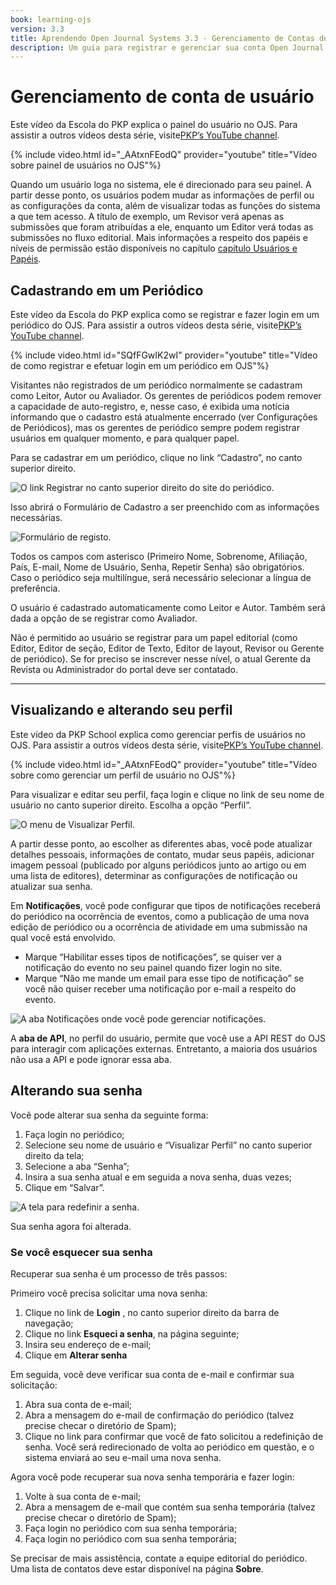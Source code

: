 ```yaml
---
book: learning-ojs
version: 3.3
title: Aprendendo Open Journal Systems 3.3 - Gerenciamento de Contas de Usuário
description: Um guia para registrar e gerenciar sua conta Open Journal Systems (OJS).
---
```


# Gerenciamento de conta de usuário

Este vídeo da Escola do PKP explica o painel do usuário no OJS. Para assistir a outros vídeos desta série, visite[PKP’s YouTube channel](https://www.youtube.com/playlist?list=PLg358gdRUrDVTXpuGXiMgETgnIouWoWaY).

{% include video.html id="_AAtxnFEodQ" provider="youtube" title="Vídeo sobre painel de usuários no OJS"%}

Quando um usuário loga no sistema, ele é direcionado para seu painel. A partir desse ponto, os usuários podem mudar as informações de perfil ou as configurações da conta, além de visualizar todas as funções do sistema a que tem acesso. A título de exemplo, um Revisor verá apenas as submissões que foram atribuídas a ele, enquanto um Editor verá todas as submissões no fluxo editorial. Mais informações a respeito dos papéis e níveis de permissão estão disponíveis no capítulo [capítulo Usuários e Papéis](./users-and-roles.md).

## Cadastrando em um Periódico

Este vídeo da Escola do PKP explica como se registrar e fazer login em um periódico do OJS. Para assistir a outros vídeos desta série, visite[PKP’s YouTube channel](https://www.youtube.com/playlist?list=PLg358gdRUrDVTXpuGXiMgETgnIouWoWaY).

{% include video.html id="SQfFGwIK2wI" provider="youtube" title="Vídeo de como registrar e efetuar login em um periódico em OJS"%}

Visitantes não registrados de um periódico normalmente se cadastram como Leitor, Autor ou Avaliador. Os gerentes de periódicos podem remover a capacidade de auto-registro, e, nesse caso, é exibida uma notícia informando que o  cadastro está atualmente encerrado (ver Configurações de Periódicos), mas os gerentes de periódico sempre podem registrar usuários em qualquer momento, e para qualquer papel.

Para se cadastrar em um periódico, clique no link “Cadastro”, no canto superior direito.

![O link Registrar no canto superior direito do site do periódico.](./assets/learning-ojs-3-registration.png)

Isso abrirá o Formulário de Cadastro a ser preenchido com as informações necessárias.

![Formulário de registo.](./assets/learning-ojs-3-registration-form.png)

Todos os campos com asterisco (Primeiro Nome, Sobrenome, Afiliação, País, E-mail, Nome de Usuário, Senha, Repetir Senha) são obrigatórios. Caso o periódico seja multilíngue, será necessário selecionar a língua de preferência.

O usuário é cadastrado automaticamente como Leitor e Autor. Também será dada a opção de se registrar como Avaliador.

Não é permitido ao usuário se registrar para um papel editorial (como Editor, Editor de seção, Editor de Texto, Editor de layout, Revisor ou Gerente de periódico). Se for preciso se inscrever nesse nível, o atual Gerente da Revista ou Administrador do portal deve ser contatado.

<hr />

## Visualizando e alterando seu perfil

Este vídeo da PKP School explica como gerenciar perfis de usuários no OJS. Para assistir a outros vídeos desta série, visite[PKP’s YouTube channel](https://www.youtube.com/playlist?list=PLg358gdRUrDVTXpuGXiMgETgnIouWoWaY).

{% include video.html id="_AAtxnFEodQ" provider="youtube" title="Vídeo sobre como gerenciar um perfil de usuário no OJS"%}

Para visualizar e editar seu perfil, faça login e clique no link de seu nome de usuário no canto superior direito. Escolha a opção “Perfil”.

![O menu de Visualizar Perfil.](./assets/learning-ojs3.1-ed-view-profile.png)

A partir desse ponto, ao escolher as diferentes abas, você pode atualizar detalhes pessoais, informações de contato, mudar seus papéis, adicionar imagem pessoal (publicado por alguns periódicos junto ao artigo ou em uma lista de editores), determinar as configurações de notificação ou atualizar sua senha.

Em **Notificações**, você pode configurar que tipos de notificações receberá do periódico na ocorrência de eventos, como a publicação de uma nova edição de periódico ou a ocorrência de atividade em uma submissão na qual você está envolvido.

* Marque “Habilitar esses tipos de notificações”, se quiser ver  a notificação do evento no seu painel quando fizer login no site.
* Marque “Não me mande um email para esse tipo de notificação” se você não quiser receber uma notificação por e-mail a respeito do evento.

![A aba Notificações onde você pode gerenciar notificações.](./assets/learning-ojs-3-user-notifications.png)

A **aba de API**, no perfil do usuário, permite que você use a API REST do OJS para interagir com aplicações externas.  Entretanto, a maioria dos usuários não usa a API e pode ignorar essa aba.

## Alterando sua senha

Você pode alterar sua senha da seguinte forma:

1. Faça login no periódico;
2. Selecione seu nome de usuário e “Visualizar Perfil” no canto superior direito da tela;
3. Selecione a aba “Senha”;
4. Insira a sua senha atual e em seguida a nova senha, duas vezes;
5. Clique em “Salvar”.

![A tela para redefinir a senha.](./assets/learning-ojs3.1-ed-change-pw.png)

Sua senha agora foi alterada.

### Se você esquecer sua senha

Recuperar sua senha é um processo de três passos:

Primeiro você precisa solicitar uma nova senha:

1. Clique no link de **Login** , no canto superior direito da barra de navegação;
2. Clique no link **Esqueci a senha**, na página seguinte;
3. Insira seu endereço de e-mail;
4. Clique em **Alterar senha**

Em seguida, você deve verificar sua conta de e-mail e confirmar sua solicitação:

1. Abra sua conta de e-mail;
2. Abra a mensagem do e-mail de confirmação do periódico (talvez precise checar o diretório de Spam);
3. Clique no link para confirmar que você de fato solicitou a redefinição de senha. Você será redirecionado de volta ao periódico em questão, e o sistema enviará ao seu e-mail uma nova senha.

Agora você pode recuperar sua nova senha temporária e fazer login:

1. Volte à sua conta de e-mail;
2. Abra a mensagem de e-mail que contém sua senha temporária (talvez precise checar o diretório de Spam);
3. Faça login no periódico com sua senha temporária;
4. Faça login no periódico com sua senha temporária;

Se precisar de mais assistência, contate a equipe editorial do periódico. Uma lista de contatos deve estar disponível na página **Sobre**.
